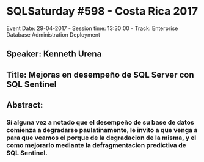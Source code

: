 # SQLSaturday #598 - Costa Rica 2017
Event Date: 29-04-2017 - Session time: 13:30:00 - Track: Enterprise Database Administration  Deployment
## Speaker: Kenneth Urena
## Title: Mejoras en desempeño de SQL Server con SQL Sentinel
## Abstract:
### Si alguna vez a notado que el desempeño de su base de datos comienza a degradarse paulatinamente, le invito a que venga a para que veamos el porque de la degradacion de la misma, y el como mejorarlo mediante la defragmentacion predictiva de SQL Sentinel.
